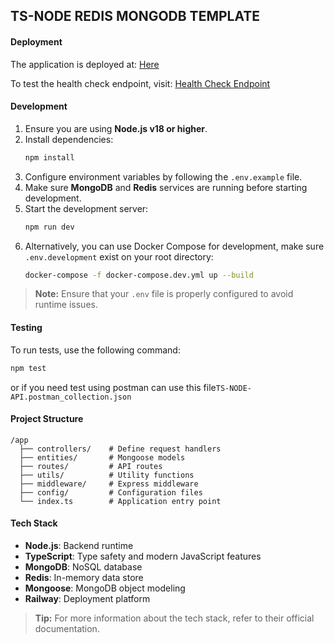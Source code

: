 ## TS-NODE REDIS MONGODB TEMPLATE

#### Deployment

The application is deployed at:
[Here](https://ts-mongose-template-production.up.railway.app/)

To test the health check endpoint, visit:
[Health Check Endpoint](https://ts-mongose-template-production.up.railway.app/api/v1/health)

#### Development

1. Ensure you are using **Node.js v18 or higher**.
2. Install dependencies:
   ```bash
   npm install
   ```
3. Configure environment variables by following the `.env.example` file.
4. Make sure **MongoDB** and **Redis** services are running before starting development.
5. Start the development server:
   ```bash
   npm run dev
   ```
6. Alternatively, you can use Docker Compose for development, make sure `.env.development` exist on your root directory:
   ```bash
   docker-compose -f docker-compose.dev.yml up --build
   ```

> **Note:** Ensure that your `.env` file is properly configured to avoid runtime issues.



#### Testing

To run tests, use the following command:
```bash
npm test
```
or if you need test using postman can use this file``TS-NODE-API.postman_collection.json``

#### Project Structure

```
/app
  ├── controllers/    # Define request handlers
  ├── entities/       # Mongoose models
  ├── routes/         # API routes
  ├── utils/          # Utility functions
  ├── middleware/     # Express middleware
  ├── config/         # Configuration files
  └── index.ts        # Application entry point
```

#### Tech Stack

- **Node.js**: Backend runtime
- **TypeScript**: Type safety and modern JavaScript features
- **MongoDB**: NoSQL database
- **Redis**: In-memory data store
- **Mongoose**: MongoDB object modeling
- **Railway**: Deployment platform

> **Tip:** For more information about the tech stack, refer to their official documentation.
